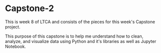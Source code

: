 # Capstone-2
This is week 8 of LTCA and consists of the pieces for this week's Capstone project.

This purpose of this capstone is to help me understand how to clean, analyze, and visualize data using Python and it's libraries as well as Jupyter Notebook.
